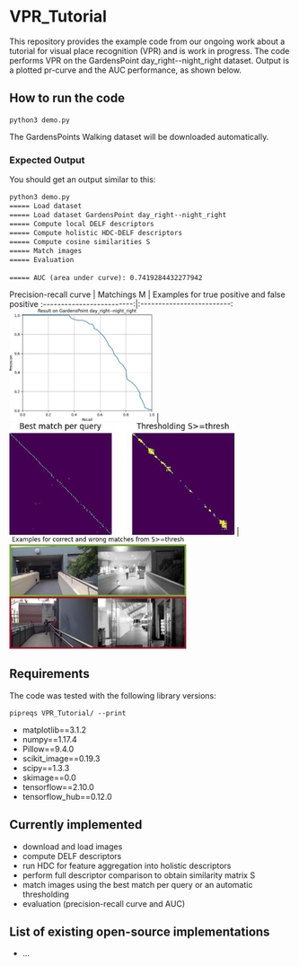 # VPR_Tutorial
This repository provides the example code from our ongoing work about a tutorial for visual place recognition (VPR) and is work in progress.
The code performs VPR on the GardensPoint day_right--night_right dataset. Output is a plotted pr-curve and the AUC performance, as shown below.

## How to run the code
```
python3 demo.py
```
The GardensPoints Walking dataset will be downloaded automatically.

### Expected Output
You should get an output similar to this:
```
python3 demo.py
===== Load dataset
===== Load dataset GardensPoint day_right--night_right
===== Compute local DELF descriptors
===== Compute holistic HDC-DELF descriptors
===== Compute cosine similarities S
===== Match images
===== Evaluation

===== AUC (area under curve): 0.7419284432277942 
```

Precision-recall curve          |  Matchings M | Examples for true positive and false positive
:-------------------------:|:-------------------------:
<img src="output_images/pr_curve.jpg" alt="precision-recall curve P=f(R)" height="200">  |  <img src="output_images/matchings.jpg" alt="output_images/matchings.jpg" height="200"> | <img src="output_images/examples_tp_fp.jpg" alt="Examples for true positive (TP) and false positive (FP)" height="200"> 

## Requirements
The code was tested with the following library versions:
```
pipreqs VPR_Tutorial/ --print
```
- matplotlib==3.1.2
- numpy==1.17.4
- Pillow==9.4.0
- scikit_image==0.19.3
- scipy==1.3.3
- skimage==0.0
- tensorflow==2.10.0
- tensorflow_hub==0.12.0


## Currently implemented
- download and load images
- compute DELF descriptors
- run HDC for feature aggregation into holistic descriptors
- perform full descriptor comparison to obtain similarity matrix S
- match images using the best match per query or an automatic thresholding
- evaluation (precision-recall curve and AUC)

## List of existing open-source implementations
- ...
